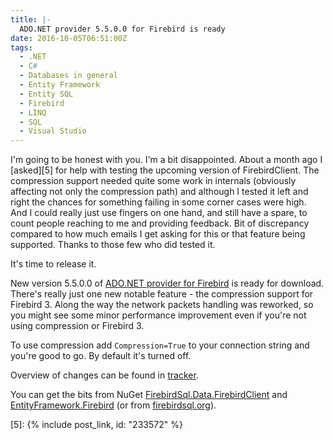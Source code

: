 ```yaml
---
title: |-
  ADO.NET provider 5.5.0.0 for Firebird is ready
date: 2016-10-05T06:51:00Z
tags:
  - .NET
  - C#
  - Databases in general
  - Entity Framework
  - Entity SQL
  - Firebird
  - LINQ
  - SQL
  - Visual Studio
---
```

I'm going to be honest with you. I'm a bit disappointed. About a month ago I [asked][5] for help with testing the upcoming version of FirebirdClient. The compression support needed quite some work in internals (obviously affecting not only the compression path) and although I tested it left and right the chances for something failing in some corner cases were high. And I could really just use fingers on one hand, and still have a spare, to count people reaching to me and providing feedback. Bit of discrepancy compared to how much emails I get asking for this or that feature being supported. Thanks to those few who did tested it. 
  
<!-- excerpt --> 

It's time to release it.

New version 5.5.0.0 of [ADO.NET provider for Firebird][1] is ready for download. There's really just one new notable feature - the compression support for Firebird 3. Along the way the network packets handling was reworked, so you might see some minor performance improvement even if you're not using compression or Firebird 3.

To use compression add `Compression=True` to your connection string and you're good to go. By default it's turned off.

Overview of changes can be found in [tracker][4].

You can get the bits from NuGet [FirebirdSql.Data.FirebirdClient][2] and [EntityFramework.Firebird][3] (or from [firebirdsql.org][1]).

[1]: http://www.firebirdsql.org/en/net-provider/
[2]: http://www.nuget.org/packages/FirebirdSql.Data.FirebirdClient/
[3]: http://www.nuget.org/packages/EntityFramework.Firebird/
[4]: http://tracker.firebirdsql.org/secure/ReleaseNote.jspa?styleName=Text&projectId=10003&version=10783
[5]: {% include post_link, id: "233572" %}